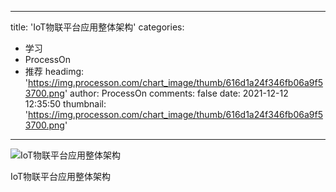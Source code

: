 
---
title: 'IoT物联平台应用整体架构'
categories: 
 - 学习
 - ProcessOn
 - 推荐
headimg: 'https://img.processon.com/chart_image/thumb/616d1a24f346fb06a9f53700.png'
author: ProcessOn
comments: false
date: 2021-12-12 12:35:50
thumbnail: 'https://img.processon.com/chart_image/thumb/616d1a24f346fb06a9f53700.png'
---

<div>   
<img class="thumb" alt="IoT物联平台应用整体架构" src="https://img.processon.com/chart_image/thumb/616d1a24f346fb06a9f53700.png" referrerpolicy="no-referrer">
<p>IoT物联平台应用整体架构</p>  
</div>
            